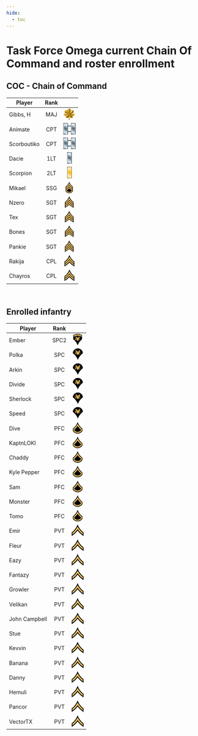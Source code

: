 ```yaml
---
hide:
  - toc
---
```

# Task Force Omega current Chain Of Command and roster enrollment

## COC - Chain of Command
 
| Player           |Rank       |                                        | 
| -                |:-:        | :-:                                    |
| Gibbs, H    | MAJ  | ![](assets/images/Ranks/small/MAJ.png) | Active   |
| Animate     | CPT  | ![](assets/images/Ranks/small/CPT.png) | Active   |
| Scorboutiko | CPT  | ![](assets/images/Ranks/small/CPT.png) | Active   |
| Dacie       | 1LT  | ![](assets/images/Ranks/small/1LT.png) | Active   |
| Scorpion    | 2LT  | ![](assets/images/Ranks/small/2LT.png) | Active   |
| Mikael      | SSG  | ![](assets/images/Ranks/small/SSGBlack.png) | Active   |
| Nzero       | SGT  | ![](assets/images/Ranks/small/SGTBlack.png) | Active   |
| Tex         | SGT  | ![](assets/images/Ranks/small/SGTBlack.png) | Active   |
| Bones       | SGT  | ![](assets/images/Ranks/small/SGTBlack.png) | Active   |
| Pankie      | SGT  | ![](assets/images/Ranks/small/SGTBlack.png) | LOA |
| Rakija      | CPL  | ![](assets/images/Ranks/small/CPLBlack.png) | Active   |
| Chayros     | CPL  | ![](assets/images/Ranks/small/CPLBlack.png) | Active   |


<br>


## Enrolled infantry

| Player             | Rank      |                                              | 
| -                  |:-:        | :-:                                          | 
| Ember         | SPC2 | ![](assets/images/Ranks/small/SPC2Black.png) | Active   |
| Polka         | SPC  | ![](assets/images/Ranks/small/SPC1Black.png) | Active   |
| Arkin         | SPC  | ![](assets/images/Ranks/small/SPC1Black.png) | Active   |
| Divide        | SPC  | ![](assets/images/Ranks/small/SPC1Black.png) | Active   |
| Sherlock      | SPC  | ![](assets/images/Ranks/small/SPC1Black.png) | Active   |
| Speed         | SPC  | ![](assets/images/Ranks/small/SPC1Black.png) | Active   |
| Dive          | PFC  | ![](assets/images/Ranks/small/PFCBlack.png) | Active   |
| KaptnLOKI     | PFC  | ![](assets/images/Ranks/small/PFCBlack.png) | Active   |
| Chaddy        | PFC  | ![](assets/images/Ranks/small/PFCBlack.png) | Active   |
| Kyle Pepper   | PFC  | ![](assets/images/Ranks/small/PFCBlack.png) | Active   |
| Sam           | PFC  | ![](assets/images/Ranks/small/PFCBlack.png) | Active   |
| Monster       | PFC  | ![](assets/images/Ranks/small/PFCBlack.png) | Inactive |
| Tomo          | PFC  | ![](assets/images/Ranks/small/PFCBlack.png) | Inactive |
| Emir          | PVT  | ![](assets/images/Ranks/small/PVTBlack.png) | Active   |
| Fleur         | PVT  | ![](assets/images/Ranks/small/PVTBlack.png) | Active   |
| Eazy          | PVT  | ![](assets/images/Ranks/small/PVTBlack.png) | Inactive |
| Fantazy       | PVT  | ![](assets/images/Ranks/small/PVTBlack.png) | LoA      |
| Growler       | PVT  | ![](assets/images/Ranks/small/PVTBlack.png) | Inactive |
| Velikan       | PVT  | ![](assets/images/Ranks/small/PVTBlack.png) | Inactive |
| John Campbell | PVT  | ![](assets/images/Ranks/small/PVTBlack.png) | Active   |
| Stue          | PVT  | ![](assets/images/Ranks/small/PVTBlack.png) | LoA      |
| Kevvin        | PVT  | ![](assets/images/Ranks/small/PVTBlack.png) | Active   |
| Banana        | PVT  | ![](assets/images/Ranks/small/PVTBlack.png) | Active   |
| Danny         | PVT  | ![](assets/images/Ranks/small/PVTBlack.png) | Active   |
| Hemuli        | PVT  | ![](assets/images/Ranks/small/PVTBlack.png) | Active   |
| Pancor        | PVT  | ![](assets/images/Ranks/small/PVTBlack.png) | Active   |
| VectorTX      | PVT  | ![](assets/images/Ranks/small/PVTBlack.png) | Active   |

